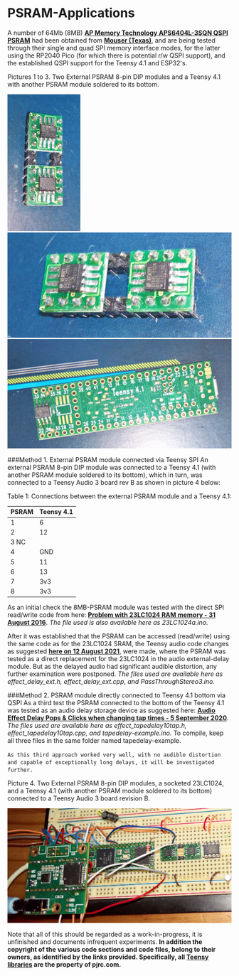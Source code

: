 # PSRAM-Applications
A number of 64Mb (8MB) [**AP Memory Technology APS6404L-3SQN QSPI PSRAM**](https://www.mouser.com/ProductDetail/AP-Memory/APS6404L-3SQN-SN?qs=IS%252B4QmGtzzqCot9%252BeIJwKw%3D%3D) had been obtained from [**Mouser (Texas)**](https://www.mouser.com/), and are being tested through their single and quad SPI memory interface modes, for the latter using the RP2040 Pico (for which there is potential r/w QSPI support), and the established QSPI support for the Teensy 4.1 and ESP32's. 

Pictures 1 to 3. Two External PSRAM 8-pin DIP modules and a Teensy 4.1 with another PSRAM module soldered to its bottom.

<p align="left">
<img src="images/AP-psram7.jpg" width="164" />  
<img src="images/AP-psram8.jpg" width="650" /> 
<img src="images/Teensy41-psram1.jpg" width="817" />  
<br>
  
###Method 1. External PSRAM module connected via Teensy SPI 
An external PSRAM 8-pin DIP module was connected to a Teensy 4.1 (with another PSRAM module soldered to its bottom), which in turn, was connected to a Teensy Audio 3 board rev B as shown in picture 4 below:
  
Table 1: Connections between the external PSRAM module and a Teensy 4.1: 

| PSRAM  | Teensy 4.1 | 
|:-------|:-----------|
| 1      | 6          |
| 2      | 12         | 
| 3  NC  |	     	    | 
| 4      | GND        | 
| 5      | 11         | 
| 6      | 13         |
| 7      | 3v3        | 
| 8      | 3v3        | 
  
As an initial check the 8MB-PSRAM module was tested with the direct SPI read/write code from here: [**Problem with 23LC1024 RAM memory - 31 August 2016**](https://forum.pjrc.com/threads/36563-Problem-with-23LC1024-RAM-memory). *The file used is also available here as 23LC1024a.ino.*
  
After it was established that the PSRAM can be accessed (read/write) using the same code as for the 23LC1024 SRAM, the Teensy audio code changes as suggested [**here on 12 August 2021**](https://forum.pjrc.com/threads/29276-Limits-of-delay-effect-in-audio-library/page5), were made, where the PSRAM was tested as a direct replacement for the 23LC1024 in the audio external-delay module. But as the delayed audio had significant audible distortion,  any further examination were postponed. *The files used are available here as effect_delay_ext.h, effect_delay_ext.cpp, and PassThroughStereo3.ino.*
  
###Method 2. PSRAM module directly connected to Teensy 4.1 bottom via QSPI 
As a third test the PSRAM connected to the bottom of the Teensy 4.1 was tested as an audio delay storage device as suggested here: [**Audio Effect Delay Pops & Clicks when changing tap times - 5 September 2020**](https://forum.pjrc.com/threads/62739-Audio-Effect-Delay-Pops-amp-Clicks-when-changing-tap-times). *The files used are available here as effect_tapedelay10tap.h, effect_tapedelay10tap.cpp, and tapedelay-example.ino.* To compile, keep all three files in the same folder named tapedelay-example.
  
`As this third approach worked very well, with no audible distortion and capable of exceptionally long delays, it will be investigated further.`

Picture 4. Two External PSRAM 8-pin DIP modules, a socketed 23LC1024, and a Teensy 4.1 (with another PSRAM module soldered to its bottom) connected to a Teensy Audio 3 board revision B.
  
<p align="left">
<img src="images/setup-teensy41-audio3.jpg" width="550" />  
<br>
  
Note that all of this should be regarded as a work-in-progress, it is unfinished and documents infrequent experiments. **In addition the copyright of the various code sections and code files, belong to their owners, as identified by the links provided. Specifically, all [Teensy libraries](https://www.pjrc.com/teensy/) are the property of pjrc.com.**
